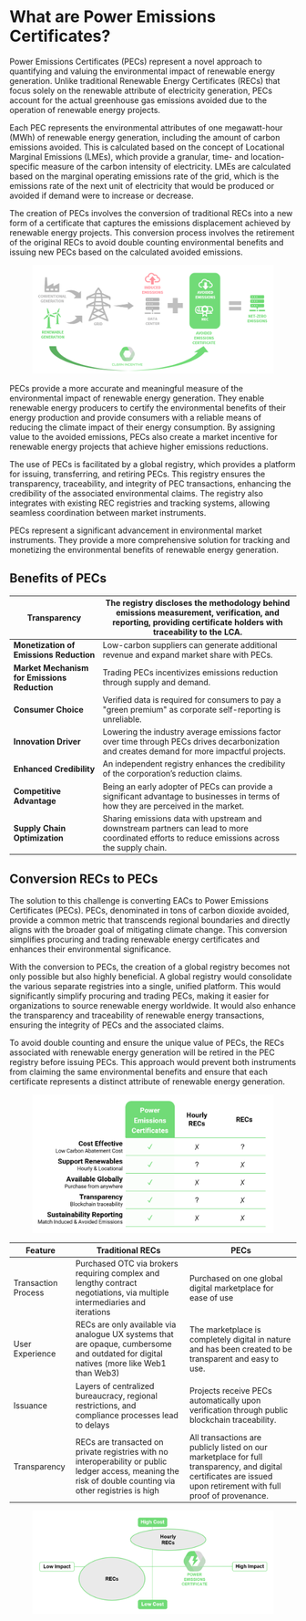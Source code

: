 # What are Power Emissions Certificates?

Power Emissions Certificates (PECs) represent a novel approach to quantifying and valuing the environmental impact of renewable energy generation. Unlike traditional Renewable Energy Certificates (RECs) that focus solely on the renewable attribute of electricity generation, PECs account for the actual greenhouse gas emissions avoided due to the operation of renewable energy projects.

Each PEC represents the environmental attributes of one megawatt-hour (MWh) of renewable energy generation, including the amount of carbon emissions avoided. This is calculated based on the concept of Locational Marginal Emissions (LMEs), which provide a granular, time- and location-specific measure of the carbon intensity of electricity. LMEs are calculated based on the marginal operating emissions rate of the grid, which is the emissions rate of the next unit of electricity that would be produced or avoided if demand were to increase or decrease.

The creation of PECs involves the conversion of traditional RECs into a new form of a certificate that captures the emissions displacement achieved by renewable energy projects. This conversion process involves the retirement of the original RECs to avoid double counting environmental benefits and issuing new PECs based on the calculated avoided emissions.

<figure><img src="../.gitbook/assets/0.png" alt=""><figcaption></figcaption></figure>

PECs provide a more accurate and meaningful measure of the environmental impact of renewable energy generation. They enable renewable energy producers to certify the environmental benefits of their energy production and provide consumers with a reliable means of reducing the climate impact of their energy consumption. By assigning value to the avoided emissions, PECs also create a market incentive for renewable energy projects that achieve higher emissions reductions.

The use of PECs is facilitated by a global registry, which provides a platform for issuing, transferring, and retiring PECs. This registry ensures the transparency, traceability, and integrity of PEC transactions, enhancing the credibility of the associated environmental claims. The registry also integrates with existing REC registries and tracking systems, allowing seamless coordination between market instruments.

PECs represent a significant advancement in environmental market instruments. They provide a more comprehensive solution for tracking and monetizing the environmental benefits of renewable energy generation.

## Benefits of PECs

| **Transparency**                             | The registry discloses the methodology behind emissions measurement, verification, and reporting, providing certificate holders with traceability to the LCA. |
| -------------------------------------------- | ------------------------------------------------------------------------------------------------------------------------------------------------------------- |
| **Monetization of Emissions Reduction**      | Low-carbon suppliers can generate additional revenue and expand market share with PECs.                                                                       |
| **Market Mechanism for Emissions Reduction** | Trading PECs incentivizes emissions reduction through supply and demand.                                                                                      |
| **Consumer Choice**                          | Verified data is required for consumers to pay a "green premium" as corporate self-reporting is unreliable.                                                   |
| **Innovation Driver**                        | Lowering the industry average emissions factor over time through PECs drives decarbonization and creates demand for more impactful projects.                  |
| **Enhanced Credibility**                     | An independent registry enhances the credibility of the corporation’s reduction claims.                                                                       |
| **Competitive Advantage**                    | Being an early adopter of PECs can provide a significant advantage to businesses in terms of how they are perceived in the market.                            |
| **Supply Chain Optimization**                | Sharing emissions data with upstream and downstream partners can lead to more coordinated efforts to reduce emissions across the supply chain.                |

## Conversion RECs to PECs

The solution to this challenge is converting EACs to Power Emissions Certificates (PECs). PECs, denominated in tons of carbon dioxide avoided, provide a common metric that transcends regional boundaries and directly aligns with the broader goal of mitigating climate change. This conversion simplifies procuring and trading renewable energy certificates and enhances their environmental significance.

With the conversion to PECs, the creation of a global registry becomes not only possible but also highly beneficial. A global registry would consolidate the various separate registries into a single, unified platform. This would significantly simplify procuring and trading PECs, making it easier for organizations to source renewable energy worldwide. It would also enhance the transparency and traceability of renewable energy transactions, ensuring the integrity of PECs and the associated claims.

To avoid double counting and ensure the unique value of PECs, the RECs associated with renewable energy generation will be retired in the PEC registry before issuing PECs. This approach would prevent both instruments from claiming the same environmental benefits and ensure that each certificate represents a distinct attribute of renewable energy generation.

<figure><img src="../.gitbook/assets/image (61).png" alt=""><figcaption></figcaption></figure>

| Feature             | Traditional RECs                                                                                                                                             | PECs                                                                                                                                                              |
| ------------------- | ------------------------------------------------------------------------------------------------------------------------------------------------------------ | ----------------------------------------------------------------------------------------------------------------------------------------------------------------- |
| Transaction Process | Purchased OTC via brokers requiring complex and lengthy contract negotiations, via multiple intermediaries and iterations                                    | Purchased on one global digital marketplace for ease of use                                                                                                       |
| User Experience     | RECs are only available via analogue UX systems that are opaque, cumbersome and outdated for digital natives (more like Web1 than Web3)                      | The marketplace is completely digital in nature and has been created to be transparent and easy to use.                                                           |
| Issuance            | Layers of centralized bureaucracy, regional restrictions, and compliance processes lead to delays                                                            | Projects receive PECs automatically upon verification through public blockchain traceability.                                                                     |
| Transparency        | RECs are transacted on private registries with no interoperability or public ledger access, meaning the risk of double counting via other registries is high | All transactions are publicly listed on our marketplace for full transparency, and digital certificates are issued upon retirement with full proof of provenance. |

<figure><img src="../.gitbook/assets/image (62).png" alt=""><figcaption></figcaption></figure>
